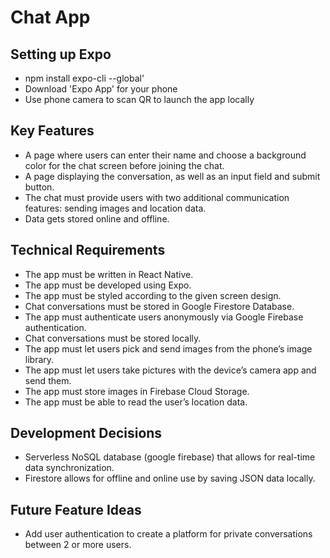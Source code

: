 # Chat App

## Setting up Expo
* npm install expo-cli --global' 
* Download 'Expo App' for your phone
* Use phone camera to scan QR to launch the app locally

## Key Features
* A page where users can enter their name and choose a background color for the chat screen before joining the chat.
* A page displaying the conversation, as well as an input field and submit button.
* The chat must provide users with two additional communication features: sending images and location data.
* Data gets stored online and offline.

## Technical Requirements
* The app must be written in React Native.
* The app must be developed using Expo.
* The app must be styled according to the given screen design.
* Chat conversations must be stored in Google Firestore Database.
* The app must authenticate users anonymously via Google Firebase authentication.
* Chat conversations must be stored locally.
* The app must let users pick and send images from the phone’s image library.
* The app must let users take pictures with the device’s camera app and send them.
* The app must store images in Firebase Cloud Storage.
* The app must be able to read the user’s location data.

## Development Decisions
* Serverless NoSQL database (google firebase) that allows for real-time data synchronization.
* Firestore allows for offline and online use by saving JSON data locally.

## Future Feature Ideas
* Add user authentication to create a platform for private conversations between 2 or more users.
